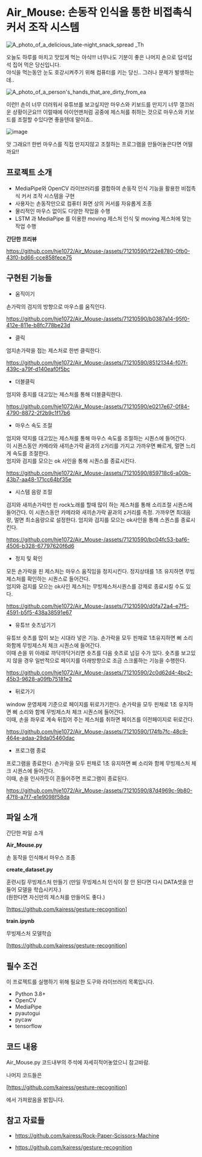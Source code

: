 # Air_Mouse: 손동작 인식을 통한 비접촉식 커서 조작 시스템

![A_photo_of_a_delicious_late-night_snack_spread _Th](https://github.com/hje1072/Air_Mouse-/assets/71210590/0989d3f1-3f2a-4b60-86c0-0f423d1673de)

 오늘도 하루를 마치고 맛있게 먹는 야식!!! 너무나도 기분이 좋은 나머지 손으로 덥석덥석 집어 먹은 당신입니다.    
야식을 먹는동안 눈도 호강시켜주기 위해 컴퓨터를 키는 당신.. 그러나 문제가 발생하는데..


![A_photo_of_a_person's_hands_that_are_dirty_from_ea](https://github.com/hje1072/Air_Mouse-/assets/71210590/c2fab9f1-e8fb-4c60-9610-4be458f65c8d)

 이런!! 손이 너무 더러워서 유튜브를 보고싶지만 마우스와 키보드를 만지기 너무 껄끄러운 상황이군요!!!
 이럴때에 아이언맨처럼 공중에 제스처를 취하는 것으로 마우스와 키보드를 조절할 수있다면 좋을텐데 말이죠.. 

![image](https://github.com/hje1072/Air_Mouse-/assets/71210590/f125b54b-58f3-406f-9494-7a4cfd73b6b5)

 앗 그래요!! 한번 마우스를 직접 만지지않고 조절하는 프로그램을 만들어놓은다면 어떨까요!! 

 


## 프로젝트 소개
- MediaPipe와 OpenCV 라이브러리를 결합하여 손동작 인식 기능을 활용한 비접촉식 커서 조작 시스템을 구현
- 사용자는 손동작만으로 컴퓨터 화면 상의 커서를 자유롭게 조종
- 물리적인 마우스 없이도 다양한 작업을 수행
- LSTM 과 MediaPipe 를 이용한 moving 제스처 인식 및 moving 제스처에 맞는 작업 수행


**간단한 프리뷰**

https://github.com/hje1072/Air_Mouse-/assets/71210590/f22e8780-0fb0-43f0-bd66-cce858fece75


## 구현된 기능들


* 움직이기

손가락의 검지의 방향으로 마우스를 움직인다.

https://github.com/hje1072/Air_Mouse-/assets/71210590/b0387a14-95f0-412e-811e-b8fc778be23d


* 클릭

엄지손가락을 접는 제스처로 한번 클릭한다.



https://github.com/hje1072/Air_Mouse-/assets/71210590/85121344-f07f-439c-a79f-d140eaf0f5bc



* 더블클릭

엄지와 중지를 대고있는 제스처를 통해 더블클릭한다.



https://github.com/hje1072/Air_Mouse-/assets/71210590/e0217e67-0f84-4790-8872-2f2b9c1f17b6


* 마우스 속도 조절

엄지와 약지를 대고있는 제스처를 통해 마우스 속도를 조절하는 시퀀스에 들어간다.   
이 시퀀스동안 카메라와 새끼손가락 끝과의 z거리를 가지고 가까우면 빠르게, 멀면 느리게 속도를 조절한다.   
엄지와 검지를 모으는 ok 사인을 통해 시퀀스를 종료시킨다.




https://github.com/hje1072/Air_Mouse-/assets/71210590/859718c6-a00b-43b7-aa48-171cc64bf35e


* 시스템 음량 조절

검지와 새끼손가락만 핀 rock노래를 할때 많이 하는 제스처를 통해 소리조절 시퀀스에 들어간다.
이 시퀀스동안 카메라와 새끼손가락 끝과의 z거리를 측정. 가까우면 최대음량, 멀면 최소음량으로 설정한다.
엄지와 검지를 모으는 ok사인을 통해 스퀀스를 종료시킨다.




https://github.com/hje1072/Air_Mouse-/assets/71210590/bc04fc53-baf6-4506-b328-67797620f6d6



* 정지 및 확인

모든 손가락을 핀 제스처는 마우스 움직임을 정지시킨다. 정지상태를 1초 유지하면 무빙제스처를 확인하는 시퀀스로 들어간다.   
엄지와 검지를 모으는 ok사인 제스처는 무빙제스처시퀀스를 강제로 종료시킬 수도 있다.




https://github.com/hje1072/Air_Mouse-/assets/71210590/d0fa72a4-e7f5-4591-b5f5-438a38591e67


* 유튜브 숏츠넘기기

유튜브 숏츠를 많이 보는 시대라 넣은 기능. 손가락을 모두 핀채로 1초유지하면 삐 소리와함께 무빙제스처 체크 시퀀스에 들어간다.   
이때 손을 위 아래로 까닥까닥거리면 숏츠를 다음 숏츠로 넘길 수가 있다. 숏츠를 보고있지 않을 경우 일반적으로 페이지를 아래방향으로 조금 스크롤하는 기능을 수행한다.   



https://github.com/hje1072/Air_Mouse-/assets/71210590/2c0d62d4-4bc2-45b3-9628-a09fb75181e2



* 뒤로가기

window 운영체제 기준으로 페이지를 뒤로가기한다. 손가락을 모두 핀채로 1초 유지하면 삐 소리와 함께 무빙제스처 체크 시퀀스에 들어간다.   
이때, 손을 좌우로 계속 뒤집어 주는 제스처를 취하면 페이즈를 이전페이지로 뒤로간다. 




https://github.com/hje1072/Air_Mouse-/assets/71210590/174fb7fc-48c9-464e-adaa-29da05460dac



* 프로그램 종료

프로그램을 종료한다. 손가락을 모두 핀채로 1초 유지하면 삐 소리와 함께 무빙제스처 체크 시퀀스에 들어간다.   
이때, 손을 인사하듯이 흔들어주면 프로그램이 종료된다.


https://github.com/hje1072/Air_Mouse-/assets/71210590/87d4969c-9b80-47f8-a7f7-e1e9098f58da



## 파일 소개
간단한 파일 소개

**Air_Mouse.py**

손 동작을 인식해서 마우스 조종

**create_dataset.py**

훈련시킬 무빙제스처 만들기 (만일 무빙제스처 인식이 잘 안 된다면 다시 DATA셋을 만들어 모델을 학습시키자.)   
(원한다면 자신만의 제스처를 만들어도 좋다.)   

[https://github.com/kairess/gesture-recognition] 

**train.ipynb**

무빙제스처 모델학습

[https://github.com/kairess/gesture-recognition] 

## 필수 조건
이 프로젝트를 실행하기 위해 필요한 도구와 라이브러리 목록입니다.

- Python 3.8+
- OpenCV
- MediaPipe
- pyautogui
- pycaw
- tensorflow 

## 코드 내용

Air_Mouse.py 코드내부의 주석에 자세히적어놓았으니 참고바람.

나머지 코드들은 

[https://github.com/kairess/gesture-recognition] 

에서 가져왔음을 밝힙니다.


## 참고 자료들

- https://github.com/kairess/Rock-Paper-Scissors-Machine

- https://github.com/kairess/gesture-recognition
